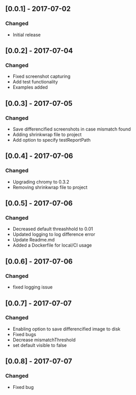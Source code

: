 ## [0.0.1] - 2017-07-02
### Changed
- Initial release

## [0.0.2] - 2017-07-04
### Changed
- Fixed screenshot capturing
- Add test functionality
- Examples added

## [0.0.3] - 2017-07-05
### Changed
- Save differencified screenshots in case mismatch found
- Adding shrinkwrap file to project
- Add option to specify testReportPath

## [0.0.4] - 2017-07-06
### Changed
- Upgrading chromy to 0.3.2
- Removing shrinkwrap file to project

## [0.0.5] - 2017-07-06
### Changed
- Decreased default threashhold to 0.01
- Updated logging to log difference error
- Update Readme.md
- Added a Dockerfile for local/CI usage

## [0.0.6] - 2017-07-06
### Changed
- fixed logging issue

## [0.0.7] - 2017-07-07
### Changed
- Enabling option to save differencified image to disk
- Fixed bugs
- Decrease mismatchThreshold
- set default visible to false

## [0.0.8] - 2017-07-07
### Changed
- Fixed bug
